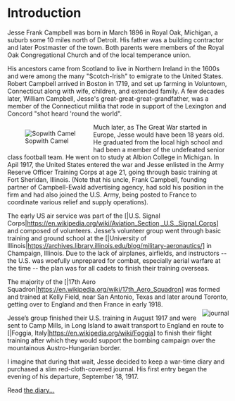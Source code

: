 <h1> Introduction </h1>
Jesse Frank Campbell was born in March 1896 in Royal Oak, Michigan, a suburb some 10 miles north of Detroit. His father was a building contractor and later Postmaster of the town. Both parents were members of the Royal Oak Congregational Church and of the local temperance union.

His ancestors came from Scotland to live in Northern Ireland in the 1600s and were among the many "Scotch-Irish" to emigrate to the United States. Robert Campbell arrived in Boston in 1719, and set up farming in Voluntown, Connecticut along with wife, children, and extended family. A few decades later, William Campbell, Jesse's great-great-great-grandfather, was a member of the Connecticut militia that rode in support of the Lexington and Concord "shot heard 'round the world".

<figure style="float: left;"> <img src="https://lh3.googleusercontent.com/w8ovUEg1q6F5GqarL8YtVrsoQUgHkHHXlBWYWND_Bawt1CFAq5fIqNIcRdnLSbH9bnWug4IS-pqhdUpeYi0mfHAs1Y5dOPaqpSE7y69tTbzJnrkh5gURnCXdziNOLjkXjTxCWosBo30nhz8UwLdrULiVouMTKZLriXgvp0zI2YjZ76KyU5NI7Fs3cb_pmj6EwWLiHI_y0szs7eppDbIDm7VpgOhkJ7F-AUwT0tJYhLT7pFDobpQp4v5WZP9qNj7n5UgmPLXpo6pfGRqeJFwzNcLK0YzD0hBW_6iAYVd7KlMDBoK1t1VLV74UMRV6s3J1-dtDwMfjAa-l6MtPoHxjAtDeSSwHAdScNa1AyT6FNohl2UFWbK1rc24lE9C3qBaAsu7NeWqtOeRKk2qDJD32sYF6iljMU6dFleYSd9PGXG9j3qRGOmlKbWLX6K_UPgV2M0yNAern3S6hCymfp_NhXkxDAaM8Fv47yLa1yPfvugUZ8D6ASLsw7Sjh_tWPNeMiZVpexu7vG5z5cgthM_vUo0ll81MPef3DsjBBPKO-lZmBGwD5kSN-51pxp1-PyKYBvvglVTCGCGrx3fee65cWCvaPUBuYupSJu1JFWFE2B60=w200-h136" alt="Sopwith Camel"> <figcaption> Sopwith Camel </figcaption> </figure> Much later, as The Great War started in Europe, Jesse would have been 18 years old. He graduated from the local high school and had been a member of the undefeated senior class football team. He went on to study at Albion College in Michigan. In Apil 1917, the United States entered the war and Jesse enlisted in the Army Reserve Officer Training Corps at age 21, going through basic training at Fort Sheridan, Illinois. (Note that his uncle, Frank Campbell, founding partner of Campbell-Ewald advertising agency, had sold his position in the firm and had also joined the U.S. Army, being posted to France to coordinate various relief and supply operations).

 The early US air service was part of the [|U.S. Signal Corps|https://en.wikipedia.org/wiki/Aviation_Section,_U.S._Signal_Corps] and composed of volunteers. Jesse’s volunteer group went through basic training and ground school at the [|University of Illinois|https://archives.library.illinois.edu/blog/military-aeronautics/] in Champaign, Illinois. Due to the lack of airplanes, airfields, and instructors -- the U.S. was woefully unprepared for combat, especially aerial warfare at the time -- the plan was for all cadets to finish their training overseas.

The majority of the [|17th Aero Squadron|https://en.wikipedia.org/wiki/17th_Aero_Squadron] was formed and trained at Kelly Field, near San Antonio, Texas and later around Toronto, getting over to England and then France in early 1918. <img src="https://lh3.googleusercontent.com/HP4pzAnHC7wSeMbQxCWn0iKGwI5iqxJKiYcnMnIWFXSdIf82yQeUUf6_zK2TVqXgsKZaByLxEoqNy2W7v-MXkk1MhYQBGIVkroEKdQVUVVNS41Hpx_ZSIL4RZJP0xRlLFBpKz2P6xnb17hhuvDvpWLgk0GLc9BbphYUZ5U3e6wNeutXiZPb06DTMQcAqHnTPV2epL9oSVTCljI0ywEb_nJ9dxDgpr_o6ivIdiTUYGschpaoCLhznUaiw_w4SDIU6UdxuCgzPn-8ENOP-SZLFvE7GmfQX3go0ScOFfTUk8m_TNPzpgs-CAOE6idTguGRe6cLBpOzIh04wcvTLTHUhdgywOmC8GlkZWHREh3FCG5n8Bdn6vAX7jmJtlVWq6MnRbiMxYy0YOiKSA2BMA64gI5UfqvtwIcxcWmpzEMMynQmjCU3JTDjvGoo4RE_9JHHZBog07kR29M-jzwKulKeuPTyS66wfkD6DtlN_sVDvKtT6kNVSOqyjwHyJdffEfPPbImCzPmGmzKdwzY2LSwimVwhWyC3FkITFq2scci68yOKZnUW-r0Us8VbLWhoi8b32jwE_FKsTFioGeUVQ_ojfXpzcTlgMHV6hg9EeOphhyig=w100-h156" alt="journal" style="float: right; padding-left: 10px; margin-top: 20px;">

Jesse’s group finished their U.S. training in August 1917 and were sent to Camp Mills, in Long Island to await transport to England en route to [|Foggia, Italy|https://en.wikipedia.org/wiki/Foggia] to finish their flight training after which they would support the bombing campaign over the mountainous Austro-Hungarian border.

I imagine that during that wait, Jesse decided to keep a war-time diary and purchased a slim red-cloth-covered journal. His first entry began the evening of his departure, September 18, 1917.

Read <a href="#Diary"> the diary...</a>
